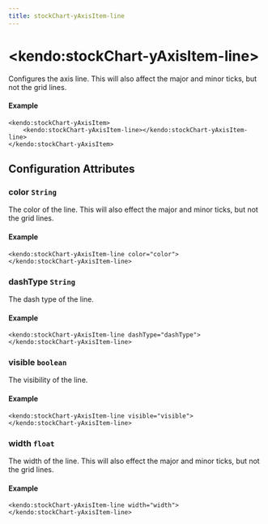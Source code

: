 ```yaml
---
title: stockChart-yAxisItem-line
---
```


# \<kendo:stockChart-yAxisItem-line\>

Configures the axis line. This will also affect the major and minor ticks, but not the grid lines.

#### Example
    <kendo:stockChart-yAxisItem>
        <kendo:stockChart-yAxisItem-line></kendo:stockChart-yAxisItem-line>
    </kendo:stockChart-yAxisItem>

## Configuration Attributes

### color `String`

The color of the line. This will also effect the major and minor ticks, but
not the grid lines.

#### Example
    <kendo:stockChart-yAxisItem-line color="color">
    </kendo:stockChart-yAxisItem-line>

### dashType `String`

The dash type of the line.

#### Example
    <kendo:stockChart-yAxisItem-line dashType="dashType">
    </kendo:stockChart-yAxisItem-line>

### visible `boolean`

The visibility of the line.

#### Example
    <kendo:stockChart-yAxisItem-line visible="visible">
    </kendo:stockChart-yAxisItem-line>

### width `float`

The width of the line. This will also effect the major and minor ticks, but
not the grid lines.

#### Example
    <kendo:stockChart-yAxisItem-line width="width">
    </kendo:stockChart-yAxisItem-line>

